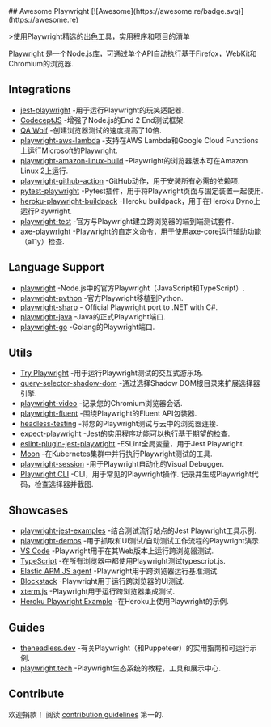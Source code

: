 <div class="github-widget" data-repo="mxschmitt/awesome-playwright"></div>
<script async src="https://pagead2.googlesyndication.com/pagead/js/adsbygoogle.js"></script><ins class="adsbygoogle" style="display:block" data-ad-client="ca-pub-6890694312814945" data-ad-slot="5473692530" data-ad-format="auto"  data-full-width-responsive="true"></ins><script>(adsbygoogle = window.adsbygoogle || []).push({});</script>
## Awesome Playwright [![Awesome](https://awesome.re/badge.svg)](https://awesome.re)

&gt;使用Playwright精选的出色工具，实用程序和项目的清单

[Playwright](https://github.com/microsoft/playwright) 是一个Node.js库，可通过单个API自动执行基于Firefox，WebKit和Chromium的浏览器.



## Integrations

- [jest-playwright](https://github.com/playwright-community/jest-playwright/) -用于运行Playwright的玩笑适配器.
- [CodeceptJS](https://github.com/Codeception/CodeceptJS) -增强了Node.js的End 2 End测试框架.
- [QA Wolf](https://github.com/qawolf/qawolf) -创建浏览器测试的速度提高了10倍.
- [playwright-aws-lambda](https://github.com/JupiterOne/playwright-aws-lambda) -支持在AWS Lambda和Google Cloud Functions上运行Microsoft的Playwright.
- [playwright-amazon-linux-build](https://github.com/help-14/playwright-amazon-linux-build) -Playwright的浏览器版本可在Amazon Linux 2上运行.
- [playwright-github-action](https://github.com/microsoft/playwright-github-action) -GitHub动作，用于安装所有必需的依赖项.
- [pytest-playwright](https://github.com/mxschmitt/pytest-playwright/) -Pytest插件，用于将Playwright页面与固定装置一起使用.
- [heroku-playwright-buildpack](https://github.com/mxschmitt/heroku-playwright-buildpack) -Heroku buildpack，用于在Heroku Dyno上运行Playwright.
- [playwright-test](https://github.com/microsoft/playwright-test) -官方与Playwright建立跨浏览器的端到端测试套件.
- [axe-playwright](https://github.com/abhinaba-ghosh/axe-playwright) -Playwright的自定义命令，用于使用axe-core运行辅助功能（a11y）检查.

## Language Support

- [playwright](https://git.io/JT2bj) -Node.js中的官方Playwright（JavaScript和TypeScript）.
- [playwright-python](https://github.com/microsoft/playwright-python) -官方Playwright移植到Python.
- [playwright-sharp](https://github.com/microsoft/playwright-sharp) - Official Playwright port to .NET with C#.
- [playwright-java](https://github.com/microsoft/playwright-java) -Java的正式Playwright端口.
- [playwright-go](https://github.com/mxschmitt/playwright-go) -Golang的Playwright端口.

## Utils

- [Try Playwright](https://try.playwright.tech) -用于运行Playwright测试的交互式游乐场.
- [query-selector-shadow-dom](https://github.com/Georgegriff/query-selector-shadow-dom) -通过选择Shadow DOM根目录来扩展选择器引擎.
- [playwright-video](https://github.com/qawolf/playwright-video) -记录您的Chromium浏览器会话.
- [playwright-fluent](https://github.com/hdorgeval/playwright-fluent) -围绕Playwright的Fluent API包装器.
- [headless-testing](https://headlesstesting.com) -将您的Playwright测试与云中的浏览器连接.
- [expect-playwright](https://github.com/playwright-community/expect-playwright) -Jest的实用程序功能可以执行基于期望的检查.
- [eslint-plugin-jest-playwright](https://github.com/playwright-community/eslint-plugin-jest-playwright) -ESLint全局变量，用于Jest Playwright.
- [Moon](https://github.com/aerokube/moon) -在Kubernetes集群中并行执行Playwright测试的工具.
- [playwright-session](https://github.com/domderen/playwright-session) -用于Playwright自动化的Visual Debugger.
- [Playwright CLI](https://github.com/microsoft/playwright-cli)  -CLI，用于常见的Playwright操作. 记录并生成Playwright代码，检查选择器并截图.

## Showcases

- [playwright-jest-examples](https://github.com/playwright-community/playwright-jest-examples) -结合测试流行站点的Jest Playwright工具示例.
- [playwright-demos](https://github.com/nmanikiran/playwright-demos) -用于抓取和UI测试/自动测试工作流程的Playwright演示.
- [VS Code](https://github.com/microsoft/vscode) -Playwright用于在其Web版本上运行跨浏览器测试.
- [TypeScript](https://github.com/microsoft/TypeScript) -在所有浏览器中都使用Playwright测试typescript.js.
- [Elastic APM JS agent](https://github.com/elastic/apm-agent-rum-js) -Playwright用于跨浏览器运行基准测试.
- [Blockstack](https://github.com/blockstack/ux) -Playwright用于运行跨浏览器的UI测试.
- [xterm.js](https://github.com/xtermjs/xterm.js) -Playwright用于运行跨浏览器集成测试.
- [Heroku Playwright Example](https://github.com/mxschmitt/heroku-playwright-example) -在Heroku上使用Playwright的示例.

## Guides

- [theheadless.dev](https://theheadless.dev) -有关Playwright（和Puppeteer）的实用指南和可运行示例.
- [playwright.tech](https://playwright.tech) -Playwright生态系统的教程，工具和展示中心.

## Contribute

欢迎捐款！ 阅读 [contribution guidelines](https://github.com/mxschmitt/awesome-playwright/blob/master/CONTRIBUTING.md) 第一的.

